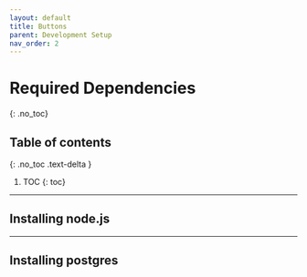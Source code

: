 ```yaml
---
layout: default
title: Buttons
parent: Development Setup
nav_order: 2
---
```


# Required Dependencies
{: .no_toc}

## Table of contents
{: .no_toc .text-delta }

1. TOC
{: toc}

---
## Installing node.js

---
## Installing postgres


